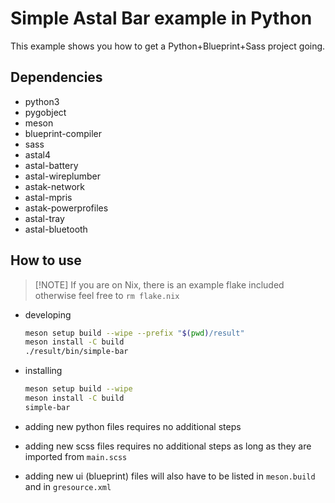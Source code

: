 # Simple Astal Bar example in Python

This example shows you how to get a Python+Blueprint+Sass project going.

## Dependencies

- python3
- pygobject
- meson
- blueprint-compiler
- sass
- astal4
- astal-battery
- astal-wireplumber
- astak-network
- astal-mpris
- astak-powerprofiles
- astal-tray
- astal-bluetooth

## How to use

> [!NOTE] If you are on Nix, there is an example flake included otherwise feel
> free to `rm flake.nix`

- developing

  ```sh
  meson setup build --wipe --prefix "$(pwd)/result"
  meson install -C build
  ./result/bin/simple-bar
  ```

- installing

  ```sh
  meson setup build --wipe
  meson install -C build
  simple-bar
  ```

- adding new python files requires no additional steps
- adding new scss files requires no additional steps as long as they are
  imported from `main.scss`
- adding new ui (blueprint) files will also have to be listed in `meson.build`
  and in `gresource.xml`
